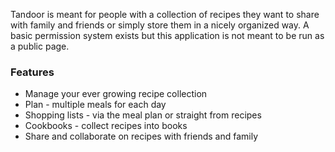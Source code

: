Tandoor is meant for people with a collection of recipes they want to share with family and friends or simply store them in a nicely organized way. A basic permission system exists but this application is not meant to be run as a public page.

### Features

- Manage your ever growing recipe collection
- Plan - multiple meals for each day
- Shopping lists - via the meal plan or straight from recipes
- Cookbooks - collect recipes into books
- Share and collaborate on recipes with friends and family
